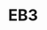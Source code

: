 ---
title: "EB3"
description: "Standalone Smart Home Battery Camera."
image: "/images/wifi/EB3.png"
images:
  - url: "/images/wifi/EB3.png"
    caption: "Front view"

features:
  - "3MP Resolution (2304 × 1296)"
  - "131° Ultra-Wide Viewing Angle"
  - "15m Color Night Vision + IR"
  - "Smart Human Motion Detection"
  - "Two-Way Audio & Custom Alert Zones"
  - "Weatherproof Design (IP Rated)"
  - "5200mAh Battery + MicroSD/Cloud Storage"
specification:
  model: "CS-EB3 (3MP)"
  image_sensor: "1/2.8” 3-Megapixel Progressive Scan CMOS Sensor"
  lens: "2.8mm@ F2.0; 131° (Diagonal), 110° (Horizontal), 58° (Vertical)"
  resolution: "	2304 × 1296"
  ip_range: "N/A"
  weight: "522 g"
  storage: "MicroSD Card (Up to 256 GB)"

price: "Contact Sales"
---